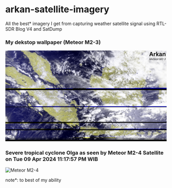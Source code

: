 # arkan-satellite-imagery
All the best* imagery I get from capturing weather satellite signal using RTL-SDR Blog V4 and SatDump

### My dekstop wallpaper (Meteor M2-3)
![Meteor M2-3](https://github.com/Blue7001/arkan-satellite-imagery/blob/main/Arkan.png?raw=true)

### Severe tropical cyclone Olga as seen by Meteor M2-4 Satellite on Tue 09 Apr 2024 11:17:57 PM WIB
![Meteor M2-4](https://github.com/Blue7001/arkan-satellite-imagery/blob/main/2024-04-09_07-45_meteor_m2-x_lrpt_137.1%20MHz/MSU-MR/msu_mr_rgb_321_corrected.png?raw=true)

note*: to best of my ability
